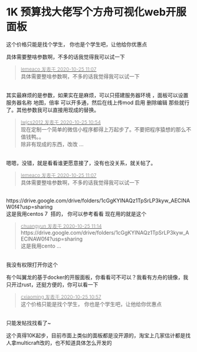 # 1K 预算找大佬写个方舟可视化web开服面板


这个价格只能是找个学生， 你也是个学生吧，让他给你优惠点

具体需要整啥参数啊，不多的话我觉得我可以试一下

<div class="quote"><blockquote><font size="2"><a href="https://www.hostloc.com/forum.php?mod=redirect&amp;goto=findpost&amp;pid=9349072&amp;ptid=758206" target="_blank"><font color="#999999">lemeaco 发表于 2020-10-25 11:07</font></a></font><br />
具体需要整啥参数啊，不多的话我觉得我可以试一下</blockquote></div><br />
其实最麻烦的是参数，如果实在是麻烦，可以只搭建服务器环境 ，面板可以设置 服务器名称 地图，倍率 可以开多通，然后在线上传mod 启用 删除编辑 那些就行了。其他参数我可以直接用现成的替换。

<div class="quote"><blockquote><font size="2"><a href="https://www.hostloc.com/forum.php?mod=redirect&amp;goto=findpost&amp;pid=9349032&amp;ptid=758206" target="_blank"><font color="#999999">lwjcs2012 发表于 2020-10-25 10:54</font></a></font><br />
现在定制一个简单的微信小程序都得上万起步了。不要把程序猿想的那么不值钱鸭。。<br />
除非有现成的东西，改改 ...</blockquote></div><br />
嗯嗯，没错，就是看看谁更愿意接了，没有也没关系，就关帖了。

<div class="quote"><blockquote><font size="2"><a href="https://www.hostloc.com/forum.php?mod=redirect&amp;goto=findpost&amp;pid=9349072&amp;ptid=758206" target="_blank"><font color="#999999">lemeaco 发表于 2020-10-25 11:07</font></a></font><br />
具体需要整啥参数啊，不多的话我觉得我可以试一下</blockquote></div><br />
https://drive.google.com/drive/folders/1cGgKYINAQz1TpSrLP3kyw_AEClNAW0f4?usp=sharing<br />
这是我用centos 7&nbsp;&nbsp;搭的， 你可以参考看看 现在用的就是这个

<div class="quote"><blockquote><font size="2"><a href="https://www.hostloc.com/forum.php?mod=redirect&amp;goto=findpost&amp;pid=9349094&amp;ptid=758206" target="_blank"><font color="#999999">chuangyun 发表于 2020-10-25 11:14</font></a></font><br />
https://drive.google.com/drive/folders/1cGgKYINAQz1TpSrLP3kyw_AEClNAW0f4?usp=sharing<br />
这是我用cento ...</blockquote></div><br />
我没有权限打开你这个

有个叫翼龙的基于docker的开服面板，你看看可不可以？我看有方舟的镜像，我只开过rust，还挺方便的，你可以看一下

<div class="quote"><blockquote><font size="2"><a href="https://www.hostloc.com/forum.php?mod=redirect&amp;goto=findpost&amp;pid=9349047&amp;ptid=758206" target="_blank"><font color="#999999">cxiaoming 发表于 2020-10-25 10:57</font></a></font><br />
这个价格只能是找个学生， 你也是个学生吧，让他给你优惠点</blockquote></div><br />
只能发帖找找看了~

这个真得10K起步，目前市面上类似的面板都是没开源的，淘宝上几家估计都是找人拿multicraft改的，也不知道具体怎么开发的
